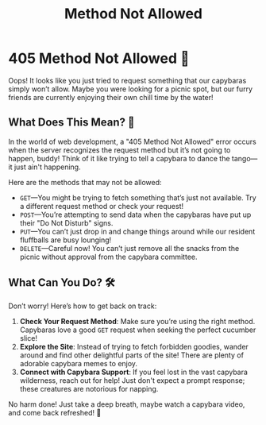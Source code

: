 ﻿---
category: 4xx
code: 405
cover: https://firebasestorage.googleapis.com/v0/b/capy-http.appspot.com/o/Capy-405-750x600.webp?alt=media
thumbnail: https://firebasestorage.googleapis.com/v0/b/capy-http.appspot.com/o/Capy-405-250x200.webp?alt=media
coverAlt: Method Not Allowed
description: Method Not Allowed
tags:
- 4xx
title: Method Not Allowed
---


# 405 Method Not Allowed 🦙

Oops! It looks like you just tried to request something that our capybaras simply won’t allow. Maybe you were looking for a picnic spot, but our furry friends are currently enjoying their own chill time by the water!

## What Does This Mean? 🤔

In the world of web development, a "405 Method Not Allowed" error occurs when the server recognizes the request method but it’s not going to happen, buddy! Think of it like trying to tell a capybara to dance the tango—it just ain't happening.

Here are the methods that may not be allowed:

- `GET`—You might be trying to fetch something that’s just not available. Try a different request method or check your request!
- `POST`—You’re attempting to send data when the capybaras have put up their "Do Not Disturb" signs.
- `PUT`—You can’t just drop in and change things around while our resident fluffballs are busy lounging!
- `DELETE`—Careful now! You can’t just remove all the snacks from the picnic without approval from the capybara committee.

## What Can You Do? 🛠️

Don’t worry! Here’s how to get back on track:

1. **Check Your Request Method**: Make sure you’re using the right method. Capybaras love a good `GET` request when seeking the perfect cucumber slice!
2. **Explore the Site**: Instead of trying to fetch forbidden goodies, wander around and find other delightful parts of the site! There are plenty of adorable capybara memes to enjoy.
3. **Connect with Capybara Support**: If you feel lost in the vast capybara wilderness, reach out for help! Just don't expect a prompt response; these creatures are notorious for napping.

No harm done! Just take a deep breath, maybe watch a capybara video, and come back refreshed! 🐾